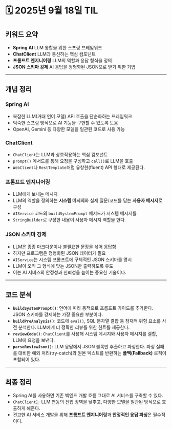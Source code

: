 # 🗓️ 2025년 9월 18일 TIL



## 키워드 요약

* **Spring AI** LLM 통합을 위한 스프링 프레임워크
* **ChatClient** LLM과 통신하는 핵심 컴포넌트
* **프롬프트 엔지니어링** LLM의 역할과 응답 형식을 정의
* **JSON 스키마 강제** AI 응답을 정형화된 JSON으로 받기 위한 기법

---

## 개념 정리

### Spring AI
- 복잡한 LLM(거대 언어 모델) API 호출을 단순화하는 프레임워크
- 익숙한 스프링 방식으로 AI 기능을 구현할 수 있도록 도움
- OpenAI, Gemini 등 다양한 모델을 일관된 코드로 사용 가능

### ChatClient

- `ChatClient`는 LLM과 상호작용하는 핵심 컴포넌트
- `prompt()` 메서드를 통해 요청을 구성하고 `call()`로 LLM을 호출
- `WebClient`나 `RestTemplate`처럼 유창한(fluent) API 형태로 제공된다.

### 프롬프트 엔지니어링

- LLM에게 보내는 메시지
- LLM의 역할을 정의하는 **시스템 메시지**와 실제 질문/코드를 담는 **사용자 메시지**로 구성
- `AIService` 코드의 `buildSystemPrompt` 메서드가 시스템 메시지를
- `StringBuilder`로 구성한 내용이 사용자 메시지 역할을 한다.

### JSON 스키마 강제

- LLM은 종종 마크다운이나 불필요한 문장을 섞어 응답함
- 하지만 프로그램은 정형화된 JSON 데이터가 필요
- `AIService`는 시스템 프롬프트에 구체적인 JSON 스키마를 명시
- LLM이 오직 그 형식에 맞는 JSON만 출력하도록 유도
- 이는 AI 서비스의 안정성과 신뢰성을 높이는 중요한 기술이다.

---

## 코드 분석

* **`buildSystemPrompt()`**: 언어에 따라 동적으로 프롬프트 가이드를 추가한다. JSON 스키마를 강제하는 가장 중요한 부분이다.
* **`buildPreAnalysis()`**: 코드에 `eval()`, SQL 문자열 결합 등 잠재적 위험 요소를 사전 분석한다. LLM에게 더 정확한 리뷰를 위한 힌트를 제공한다.
* **`reviewCode()`**: `ChatClient`를 사용해 시스템 메시지와 사용자 메시지를 결합, LLM에 요청을 보낸다.
* **`parseReviewJson()`**: LLM 응답에서 JSON 블록만 추출하고 파싱한다. 파싱 실패를 대비한 예외 처리(try-catch)와 원본 텍스트를 반환하는 **폴백(Fallback)** 로직이 포함되어 있다.

---

## 최종 정리

* Spring AI를 사용하면 기존 백엔드 개발 흐름 그대로 AI 서비스를 구축할 수 있다.
* `ChatClient`는 LLM 연동의 진입 장벽을 낮추고, 다양한 모델을 일관된 방식으로 호출하게 해준다.
* 견고한 AI 서비스 개발을 위해 **프롬프트 엔지니어링**과 **안정적인 응답 파싱**은 필수적이다.

